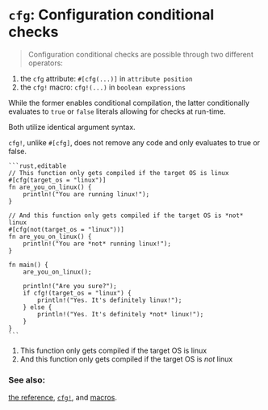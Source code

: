 # `cfg`: Configuration conditional checks

> Configuration conditional checks are possible through two different operators:

1. the `cfg` attribute: `#[cfg(...)]` in `attribute position`
2. the `cfg!` macro: `cfg!(...)` in `boolean expressions`

While the former enables conditional compilation, the latter conditionally
evaluates to `true` or `false` literals allowing for checks at run-time.

Both utilize identical argument syntax.

`cfg!`, unlike `#[cfg]`, does not remove any code and only evaluates to true or false.

~~~admonish tip title="For example, all blocks in an if/else expression need to be valid when *cfg!* is used for the condition, regardless of what *cfg!* is evaluating." collapsible=true
```rust,editable
// This function only gets compiled if the target OS is linux
#[cfg(target_os = "linux")]
fn are_you_on_linux() {
    println!("You are running linux!");
}

// And this function only gets compiled if the target OS is *not* linux
#[cfg(not(target_os = "linux"))]
fn are_you_on_linux() {
    println!("You are *not* running linux!");
}

fn main() {
    are_you_on_linux();

    println!("Are you sure?");
    if cfg!(target_os = "linux") {
        println!("Yes. It's definitely linux!");
    } else {
        println!("Yes. It's definitely *not* linux!");
    }
}
```
~~~

1. This function only gets compiled if the target OS is linux
2. And this function only gets compiled if the target OS is *not* linux

### See also:

[the reference][ref], [`cfg!`][cfg], and [macros][macros].

[cfg]: https://doc.rust-lang.org/std/macro.cfg!.html

[macros]: ../macros.md

[ref]: https://doc.rust-lang.org/reference/attributes.html#conditional-compilation
